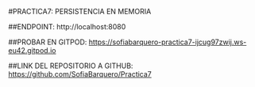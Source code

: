 #PRACTICA7: PERSISTENCIA EN MEMORIA

##ENDPOINT:
http://localhost:8080

##PROBAR EN GITPOD: 
https://sofiabarquero-practica7-ijcug97zwij.ws-eu42.gitpod.io

##LINK DEL REPOSITORIO A GITHUB:
https://github.com/SofiaBarquero/Practica7
